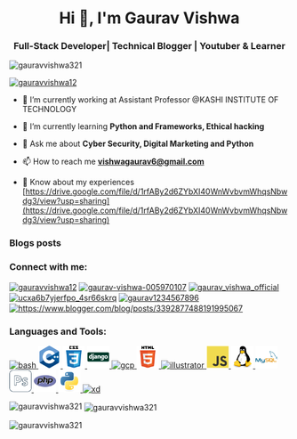 <h1 align="center">Hi 👋, I'm Gaurav Vishwa</h1>
<h3 align="center">Full-Stack Developer| Technical Blogger | Youtuber & Learner</h3>

<p align="left"> <img src="https://komarev.com/ghpvc/?username=gauravvishwa321&label=Profile%20views&color=0e75b6&style=flat" alt="gauravvishwa321" /> </p>

<p align="left"> <a href="https://twitter.com/gauravvishwa12" target="blank"><img src="https://img.shields.io/twitter/follow/gauravvishwa12?logo=twitter&style=for-the-badge" alt="gauravvishwa12" /></a> </p>

- 🔭 I’m currently working at Assistant Professor @KASHI INSTITUTE OF TECHNOLOGY

- 🌱 I’m currently learning **Python and Frameworks, Ethical hacking**

- 💬 Ask me about **Cyber Security, Digital Marketing and Python**

- 📫 How to reach me **vishwagaurav6@gmail.com**

- 📄 Know about my experiences [https://drive.google.com/file/d/1rfABy2d6ZYbXI40WnWvbvmWhqsNbwdg3/view?usp=sharing](https://drive.google.com/file/d/1rfABy2d6ZYbXI40WnWvbvmWhqsNbwdg3/view?usp=sharing)

### Blogs posts
<!-- BLOG-POST-LIST:START -->
<!-- BLOG-POST-LIST:END -->

<h3 align="left">Connect with me:</h3>
<p align="left">
<a href="https://twitter.com/gauravvishwa12" target="blank"><img align="center" src="https://raw.githubusercontent.com/rahuldkjain/github-profile-readme-generator/neutral-icons/src/images/icons/Social/twitter.svg" alt="gauravvishwa12" height="30" width="40" /></a>
<a href="https://linkedin.com/in/gaurav-vishwa-005970107" target="blank"><img align="center" src="https://raw.githubusercontent.com/rahuldkjain/github-profile-readme-generator/neutral-icons/src/images/icons/Social/linked-in-alt.svg" alt="gaurav-vishwa-005970107" height="30" width="40" /></a>
<a href="https://instagram.com/gaurav_vishwa_official" target="blank"><img align="center" src="https://raw.githubusercontent.com/rahuldkjain/github-profile-readme-generator/neutral-icons/src/images/icons/Social/instagram.svg" alt="gaurav_vishwa_official" height="30" width="40" /></a>
<a href="https://www.youtube.com/c/ucxa6b7yjerfpo_4sr66skrq" target="blank"><img align="center" src="https://raw.githubusercontent.com/rahuldkjain/github-profile-readme-generator/neutral-icons/src/images/icons/Social/youtube.svg" alt="ucxa6b7yjerfpo_4sr66skrq" height="30" width="40" /></a>
<a href="https://www.hackerrank.com/gaurav1234567896" target="blank"><img align="center" src="https://raw.githubusercontent.com/rahuldkjain/github-profile-readme-generator/neutral-icons/src/images/icons/Social/hackerrank.svg" alt="gaurav1234567896" height="30" width="40" /></a>
<a href="/https://www.blogger.com/blog/posts/3392877488191995067" target="blank"><img align="center" src="https://raw.githubusercontent.com/rahuldkjain/github-profile-readme-generator/neutral-icons/src/images/icons/Social/rss.svg" alt="https://www.blogger.com/blog/posts/3392877488191995067" height="30" width="40" /></a>
</p>

<h3 align="left">Languages and Tools:</h3>
<p align="left"> <a href="https://www.gnu.org/software/bash/" target="_blank"> <img src="https://www.vectorlogo.zone/logos/gnu_bash/gnu_bash-icon.svg" alt="bash" width="40" height="40"/> </a> <a href="https://www.w3schools.com/cpp/" target="_blank"> <img src="https://raw.githubusercontent.com/devicons/devicon/master/icons/cplusplus/cplusplus-original.svg" alt="cplusplus" width="40" height="40"/> </a> <a href="https://www.w3schools.com/css/" target="_blank"> <img src="https://raw.githubusercontent.com/devicons/devicon/master/icons/css3/css3-original-wordmark.svg" alt="css3" width="40" height="40"/> </a> <a href="https://www.djangoproject.com/" target="_blank"> <img src="https://raw.githubusercontent.com/devicons/devicon/master/icons/django/django-original.svg" alt="django" width="40" height="40"/> </a> <a href="https://cloud.google.com" target="_blank"> <img src="https://www.vectorlogo.zone/logos/google_cloud/google_cloud-icon.svg" alt="gcp" width="40" height="40"/> </a> <a href="https://www.w3.org/html/" target="_blank"> <img src="https://raw.githubusercontent.com/devicons/devicon/master/icons/html5/html5-original-wordmark.svg" alt="html5" width="40" height="40"/> </a> <a href="https://www.adobe.com/in/products/illustrator.html" target="_blank"> <img src="https://www.vectorlogo.zone/logos/adobe_illustrator/adobe_illustrator-icon.svg" alt="illustrator" width="40" height="40"/> </a> <a href="https://developer.mozilla.org/en-US/docs/Web/JavaScript" target="_blank"> <img src="https://raw.githubusercontent.com/devicons/devicon/master/icons/javascript/javascript-original.svg" alt="javascript" width="40" height="40"/> </a> <a href="https://www.linux.org/" target="_blank"> <img src="https://raw.githubusercontent.com/devicons/devicon/master/icons/linux/linux-original.svg" alt="linux" width="40" height="40"/> </a> <a href="https://www.mysql.com/" target="_blank"> <img src="https://raw.githubusercontent.com/devicons/devicon/master/icons/mysql/mysql-original-wordmark.svg" alt="mysql" width="40" height="40"/> </a> <a href="https://www.photoshop.com/en" target="_blank"> <img src="https://raw.githubusercontent.com/devicons/devicon/master/icons/photoshop/photoshop-line.svg" alt="photoshop" width="40" height="40"/> </a> <a href="https://www.php.net" target="_blank"> <img src="https://raw.githubusercontent.com/devicons/devicon/master/icons/php/php-original.svg" alt="php" width="40" height="40"/> </a> <a href="https://www.python.org" target="_blank"> <img src="https://raw.githubusercontent.com/devicons/devicon/master/icons/python/python-original.svg" alt="python" width="40" height="40"/> </a> <a href="https://www.adobe.com/products/xd.html" target="_blank"> <img src="https://cdn.worldvectorlogo.com/logos/adobe-xd.svg" alt="xd" width="40" height="40"/> </a> </p>

<p><img align="left" src="https://github-readme-stats.vercel.app/api/top-langs?username=gauravvishwa321&show_icons=true&locale=en&layout=compact" alt="gauravvishwa321" /></p>

<p>&nbsp;<img align="center" src="https://github-readme-stats.vercel.app/api?username=gauravvishwa321&show_icons=true&locale=en" alt="gauravvishwa321" /></p>

<p><img align="center" src="https://github-readme-streak-stats.herokuapp.com/?user=gauravvishwa321&" alt="gauravvishwa321" /></p>
